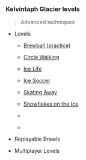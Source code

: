 ### Kelvintaph Glacier levels

> Advanced techniques

+ Levels
    + [Brewball (practice)](487-Brewball/)
    + [Circle Walking](483-Circle_Walking/)
    + [Ice Life](488-Ice_Life/)
    + [Ice Soccer](486-Ice_Soccer/)
    + [Skating Away](484-Skating_Away/)
    + [Snowflakes on the Ice](485-Snowflakes_on_the_Ice/)

    + [](489-/)
    + [](490-/)

+ Replayable Brawls

+ Multiplayer Levels

